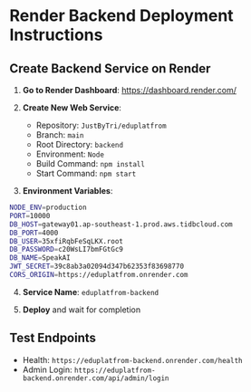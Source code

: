 # Render Backend Deployment Instructions

## Create Backend Service on Render

1. **Go to Render Dashboard**: https://dashboard.render.com/

2. **Create New Web Service**:
   - Repository: `JustByTri/eduplatfrom`
   - Branch: `main`
   - Root Directory: `backend`
   - Environment: `Node`
   - Build Command: `npm install`
   - Start Command: `npm start`

3. **Environment Variables**:
```bash
NODE_ENV=production
PORT=10000
DB_HOST=gateway01.ap-southeast-1.prod.aws.tidbcloud.com
DB_PORT=4000
DB_USER=35xfiRqbFeSqLKX.root
DB_PASSWORD=c20WsLI7bmFGtGc9
DB_NAME=SpeakAI
JWT_SECRET=39c8ab3a02094d347b62353f83698770
CORS_ORIGIN=https://eduplatfrom.onrender.com
```

4. **Service Name**: `eduplatfrom-backend`

5. **Deploy** and wait for completion

## Test Endpoints
- Health: `https://eduplatfrom-backend.onrender.com/health`
- Admin Login: `https://eduplatfrom-backend.onrender.com/api/admin/login`
